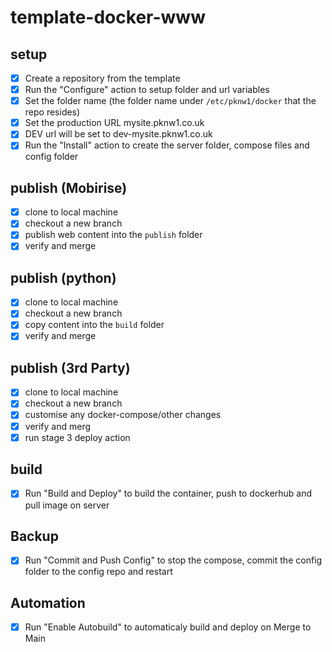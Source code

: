 # template-docker-www

## setup
- [X] Create a repository from the template
- [X] Run the "Configure" action to setup folder and url variables
- [X] Set the folder name (the folder name under ```/etc/pknw1/docker``` that the repo resides)
- [X] Set the production URL mysite.pknw1.co.uk
- [X] DEV url will be set to dev-mysite.pknw1.co.uk
- [X] Run the "Install" action to create the server folder, compose files and config folder

## publish (Mobirise)
- [X] clone to local machine
- [X] checkout a new branch
- [X] publish web content into the ```publish``` folder
- [x] verify and merge

## publish (python)
- [X] clone to local machine
- [X] checkout a new branch
- [X] copy content into the ```build``` folder
- [x] verify and merge

## publish (3rd Party)
- [X] clone to local machine
- [X] checkout a new branch
- [X] customise any docker-compose/other changes
- [X] verify and merg
- [X] run stage 3 deploy action

## build
- [X] Run "Build and Deploy" to build the container, push to dockerhub and pull image on server

## Backup
- [X] Run "Commit and Push Config" to stop the compose, commit the config folder to the config repo and restart

## Automation
- [X] Run "Enable Autobuild" to automaticaly build and deploy on Merge to Main
